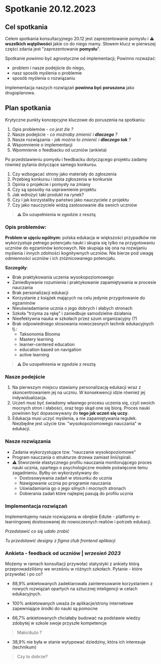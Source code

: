 # Spotkanie 20.12.2023
## Cel spotkania
Celem spotkania konsultacyjnego 20.12 jest zaprezentowanie pomysłu i **⚠ wszelkich wątpliwości** jakie co do niego mamy. Słowem klucz w pierwszej części zdania jest "zaprezentowanie **pomysłu**". 

Spotkanie *powinno* być agnostyczne od implementacji; Powinno rozważać:
 - problem i nasze podejście do niego,
 - nasz sposób myślenia o problemie
 - sposób myślenia o rozwiązaniu

Implementacja naszych rozwiązań **powinna być poruszona** jako drugoplanowa.

## Plan spotkania

Krytyczne punkty koncepcyjne kluczowe do poruszenia na spotkaniu:

 1. Opis problemów - *co jest źle ?*
 2. Nasze podejście - *co możnaby zmienić i **dlaczego** ?*
 3. Nasze rozwiązania - *jak można to zmienić i **dlaczego tak** ?*
 3. Wspomnienie o implementacji
 5. Wpomnienie o feedbacku od uczniów (ankieta)

Po przedstawieniu pomysłu i feedbacku dotyczącego projektu zadamy również pytania dotyczące samego konkursu.
 1. Czy wzbogacać strony jako materiały do zgłoszenia
 2. Przebieg konkursu i istota zgłoszenia w konkursie
 3. Opinia o projekcie i pomysły na zmiany
 4. Czy są sposoby na usprawnienie projektu
 5. Jak wdrożyć taki produkt na rynek?
 6. Czy i jak korzystaliby państwo jako nauczyciele z projektu
 7. Czy jako nauczyciele widzą zastosowanie dla swoich uczniów

 > **⚠ Do uzupełnienia w zgodzie z resztą**

### Opis problemów:
**Problem w ujęciu ogólnym:** polska edukacja w większości przypadków nie wykorzystuje pełnego potencjału nauki i skupia się tylko na przygotowaniu uczniów do egzaminów końcowych. Nie skupiaja się ona na rozwijaniu myślenia i innych zdolności kognitywnych uczniów. Nie bierze pod uwagę odmienności uczniów i ich zróżnicowanego potencjału.

**Szczegóły**:
 - Brak praktykowania uczenia wysokopoziomowego
 - Zaniedbywanie rozumienia i praktykowanie zapamiętywania w procesie nauczania
 - Brak personalizacji edukacji
 - Korzystanie z książek mających na celu jedynie przygotowanie do egzaminów
 - Nieuświadamianie ucznia o jego dobrych i słabych stronach
 - Szkoła "trzyma za rękę" i zaniedbuje samodzielne działania
 - Nieefektywna nauka w szkołach przez szum organizacyjny (?)
 - Brak odpowiedniego stosowania nowoczesnych technik edukacyjnych tj.:
   - Taksonomia Blooma
   - Mastery learning
   - learner-centered education
   - education based on navigation
   - active learning

 > **⚠ Do uzupełnienia w zgodzie z resztą**

### Nasze podejście
 1. Na pierwszym miejscu stawiamy personalizację edukacji wraz z skoncentrowaniem jej na uczniu. W konsekwencji idzie również jej indywidualizacja.
 2. Uczeń musi być świadomy własnego procesu uczenia się, czyli swoich mocnych stron i słabości, oraz tego skąd one się biorą. Proces nauki powinien być dopasowywany do **tego jak uczeń się uczy**.
 3. Edukacja musi uczyć myślenia, a nie zapamiętywania regułek. Niezbędne jest użycie tzw. "wysokopoziomowego nauczania" w edukacji.


### Nasze rozwiązania
 - Zadania wykorzystujące tzw. "nauczanie wysokopoziomowe"
 - Program nauczania o strukturze drzewa zamiast linii/spirali.
 - ⚠ Stworzenie elastycznego profilu nauczania monitorującego proces nauki ucznia, opartego o psychologiczne modele poświęcone temu zagadnieniu. Byłby on wykorzystywany do:
   - Dostosowywania zadań w stosunku do ucznia
   - Nawigowanie ucznia po programie nauczania
   - Uświadamiania go o jego silnych i mocnych stronach
   - Dobierania zadań które najlepiej pasują do profilu ucznia

### Implementacja rozwiązań

Implementujemy nasze rozwiązania w obrębie Edutie - platformy e-learningowej dostosowanej do nowoczesnych realiów i potrzeb edukacji. 

*Przedstawić co się udało zrobić*

*Tu przedstawić designy z figma i/lub frontend aplikacji*

### Ankieta - feedback od uczniów | *wrzesień 2023*

 Możemy w ramach konsultacji przywołać statystyki z ankiety którą przeprowadziliśmy we wrześniu w różnych szkołach. Pytanie - które przywołać i po co?

 - 88,9% ankietowanych zadeklarowała zainteresowanie korzystaniem z nowych rozwiązań opartych na sztucznej inteligencji w celach edukacyjnych.

 - 100% ankietowanych uważa że aplikacje/strony internetowe zapewniające środki do nauki są pomocne

 - 66,7% ankietowanych chciałaby budować na podstawie wiedzy zdobytej w szkole swoje przyszłe kompetencje
 > Mało/dużo ? 

 - 38,9% nie była w stanie wytypować dziedziny, która ich interesuje (technikum)

 > Czy to dobrze?